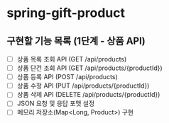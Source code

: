 # spring-gift-product

## 구현할 기능 목록 (1단계 - 상품 API)

- [ ] 상품 목록 조회 API (GET /api/products)
- [ ] 상품 단건 조회 API (GET /api/products/{productId})
- [ ] 상품 등록 API (POST /api/products)
- [ ] 상품 수정 API (PUT /api/products/{productId})
- [ ] 상품 삭제 API (DELETE /api/products/{productId})
- [ ] JSON 요청 및 응답 포맷 설정
- [ ] 메모리 저장소(Map<Long, Product>) 구현
